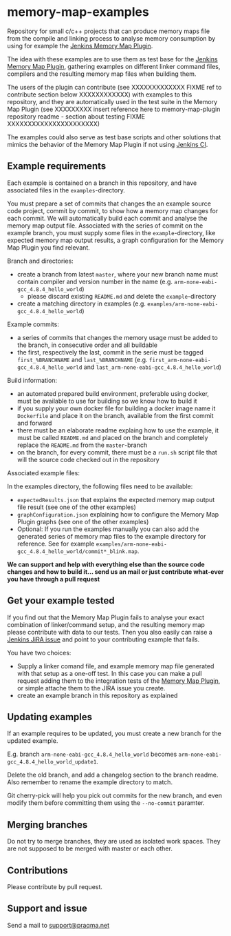# memory-map-examples

Repository for small c/c++ projects that can produce memory maps file from the compile and linking process  to analyse memory consumption by using for example the [Jenkins Memory Map Plugin](https://wiki.jenkins-ci.org/display/JENKINS/Memory+Map+Plugin).


The idea with these examples are to use them as test base for the [Jenkins Memory Map Plugin](https://wiki.jenkins-ci.org/display/JENKINS/Memory+Map+Plugin), gathering examples on different linker command files, compilers and the resulting memory map files when building them.

The users of the plugin can contribute (see XXXXXXXXXXXXX FIXME ref to contribute section below XXXXXXXXXXXX)  with examples to this repository, and they are automatically used in  the test suite in the Memory Map Plugin (see XXXXXXXXX insert reference here to memory-map-plugin repository readme - section about testing FIXME XXXXXXXXXXXXXXXXXXXXXX)

The examples could also serve as test base scripts and other solutions that mimics the behavior of the Memory Map Plugin if not using [Jenkins CI](http://jenkins-ci.org/).

## Example requirements

Each example is contained on a branch in this repository, and have associated files in the `examples`-directory.

You must prepare a set of commits that changes the an example source code project, commit by commit, to show how a memory map changes for each commit. We will automatically build each commit and analyse the memory map output file.
Associated with the series of commit on the example branch, you must supply some files in the `example`-directory, like expected memory map output results, a graph configuration for the Memory Map Plugin you find relevant.

Branch and directories:

* create a branch from latest `master`, where your new branch name must contain compiler and version number in the name (e.g. `arm-none-eabi-gcc_4.8.4_hello_world`)
  * please discard existing `README.md` and delete the `example`-directory
* create a matching directory in examples (e.g. `examples/arm-none-eabi-gcc_4.8.4_hello_world`)

Example commits:

* a series of commits that changes the memory usage must be added to the branch, in consecutive order and all buildable
* the first, respectively the last, commit in the serie must be tagged `first_%BRANCHNAME` and `last_%BRANCHNAME` (e.g. `first_arm-none-eabi-gcc_4.8.4_hello_world` and `last_arm-none-eabi-gcc_4.8.4_hello_world`)

Build information:

* an automated prepared build environment, preferable using docker, must be available to use for building so we know how to build it
* if you supply your own docker file for building a docker image name it `Dockerfile` and place it on the branch, available from the first commit and forward
* there must be an elaborate readme explaing how to use the example, it must be called `README.md` and placed on the branch and completely replace the `README.md` from the `master`-branch
* on the branch, for every commit, there must be a `run.sh` script file that will the source code checked out in the repository

Associated example files:

In the examples directory, the following files need to be available:

* `expectedResults.json` that explains the expected memory map output file result (see one of the other examples)
* `graphConfiguration.json` explaining how to configure the Memory Map Plugin graphs (see one of the other examples)
* Optional: If you run the examples manually you can also add the generated series of memory map files to the example directory for reference. See for example `examples/arm-none-eabi-gcc_4.8.4_hello_world/commit*_blink.map`.



**We can support and help with everything else than the source code changes and how to build it... send us an mail or just contribute what-ever you have through a pull request**



## Get your example tested

If you find out that the Memory Map Plugin fails to analyse your exact combination of linker/command setup, and the resulting memory map please contribute with data to our tests. Then you also easily can raise a [Jenkins JiRA issue](https://issues.jenkins-ci.org/issues/?jql=project%20%3D%20JENKINS%20AND%20status%20in%20%28Open%2C%20%22In%20Progress%22%2C%20Reopened%29%20AND%20component%20%3D%20%27memory-map-plugin%27) and point to your contributing example that fails.

You have two choices:

* Supply a linker comand file, and example memory map file generated with that setup as a one-off test. In this case you can make a pull request adding them to the integration tests of the [Memory Map Plugin](https://wiki.jenkins-ci.org/display/JENKINS/Memory+Map+Plugin), or simple attache them to the JIRA issue you create.
* create an example branch in this repository as explained


## Updating examples

If an example requires to be updated, you must create a new branch for the updated example.

E.g. branch `arm-none-eabi-gcc_4.8.4_hello_world` becomes `arm-none-eabi-gcc_4.8.4_hello_world_update1`.

Delete the old branch, and add a changelog section to the branch readme. Also remember to rename the example directory to match.

Git cherry-pick will help you pick out commits for the new branch, and even modify them before committing them using the `--no-commit` paramter.


## Merging branches

Do not try to merge branches, they are used as isolated work spaces. They are not supposed to be merged with master or each other.

## Contributions

Please contribute by pull request.


## Support and issue

Send a mail to support@praqma.net
